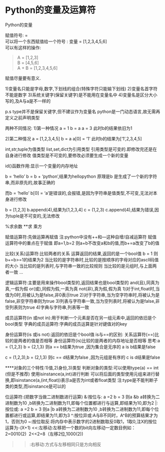# Python的变量及运算符

Python的变量

赋值符号: = </br>
可以将一个东西赋值给一个符号 : 变量 = [1,2,3,4,5,6]</br>
可以有这样的操作: </br>
>A = [1,2,3]</br>
>B = [4,5,6]</br>
>A + B = [1,2,3,4,5,6]</br>

赋值尽量要有意义.

1)变量名只能是字母,数字,下划线的组合(特殊字符只能输下划线)
2)变量名首字符不能是数字
3)系统关键字(保留关键字)是不能用在变量名中
4)变量名是区分大小写的,及A与a是不一样的

p.s  type并不是保留关键字,但不建议作为变量名
python是一门动态语言,故无需再定义之前声明类型

两种不同情况:
1)第一种情况
a = 1
b = a
a = 3
此时b的结果依旧为1

2)第二种情况
a = [1,2,3,4,5]
b = a
a[0] = ‘1’
此时b的结果为[‘1’,2,3,4,5]

int,str,tuple为值类型  list,set,dict为引用类型
引用类型是可变的.即修改完还是在自身进行修改
值类型是不可变的,要修改必须要生成一个新的变量

id()函数作用:显示一个变量的内存地址

b = ‘hello’
b = b + ‘python’,结果为hellopython
原理是b 是生成了一个新的字符串,而非原先的,故事正确的

而b = ‘hello’
b[0] = ‘a’是错误的,会报错,是因为字符串是值类型,不可变,无法对本身进行修改

b = [1,2,3]
b.append(4),结果为[1,2,3,4]
c = (1,2,3)
c.append(4),结果为错误,因为tuple是不可变的,无法修改

%求余数
**求 乘方

赋值运算符:先做运算再赋值
注:python中没有++和—这种自增/自减运算符
赋值运算符中的重点在于赋值  即a=1,b=2 则a+b不改变a和b的值,而b+=a改变了b的值

比较(关系)运算符:比较两者的关系
运算返回的结果,返回的是一个bool值
b = 1 则b+=b>=1的结果为2
当比较的是字符串时,比较的是按顺序的字母对应的ascll码值的大小
当比较的是列表时,与字符串一致的比较规则
当比较的是元组时,与上面两者一致
…

逻辑运算符:主要是用来操作bool类型的,返回结果也是bool类型的
and(且),同真为真,一假为假
or(或),同假为假,一真为真
not(非),真为假,假为真
1)对于int,float时,当值为0时,将被认为是false,非0表示true
2)对于字符串,当为空字符串时,将被认为是false,非空字符串则为true
3)列表与字符串一致,当为空列表时,将被认为是false,非空列表则为true
4)字典与字符串,列表等一致

成员运算符(in 或not in):用于判断一个元素是否在另一组元素中,返回的依旧是个bool类型
字典的成员运算符:字典的成员运算是针对键值对的key

身份运算符(is 或is not):返回的依旧是个bool值
is与==的区别:
关系运算符(==)比较的是两者的值是否相等
身份运算符(is)比较的是两者的内存地址是否相等
思考:a = {1,2,3} b = {2,1,3}
则a == b结果为true ,因为集合是无序的
a is b结果是false

c = (1,2,3),b = (2,1,3)
则c == d结果为false ,因为元组是有序的
c is d结果是false

****对象的三个特性:1)值,2)身份,3)类型
判断对象的类型:可以使用type(a) == int (但是不推荐)
使用isinstance(a,int)进行判断
可以将后面的类型使用元组来进行替换,即isinstance(a,(int,float))表示a是否为int或者float类型
注:type是不能判断子类的类型,而isinstance是可以的

位运算符:(把数字当做二进制数进行运算)
&:按位与:
a =2 b = 3 则a &b
a转换为二进制数为10 ,b转换为二进制数为11,即每个位置都进行与运算,即结果为10,即为2
|:按位或:
a =2 b = 3 则a |b
a转换为二进制数为10 ,b转换为二进制数为11,即每个位置都进行或运算,即结果为11,即为3
^:按位异或:A与B不同时，A^B的预算结果才为1，否则为0
~:按位取反:将内存中表示数字的2进制数取反0取1，1取0,注X的按位运算为-(X+1)
<<:左移动:左移把一个数的bit向左移动一定数目例如：2=0010(2)  2<<2=8（左移2位,1000(2))
>>:右移动:方式与左移相同只是方向相反